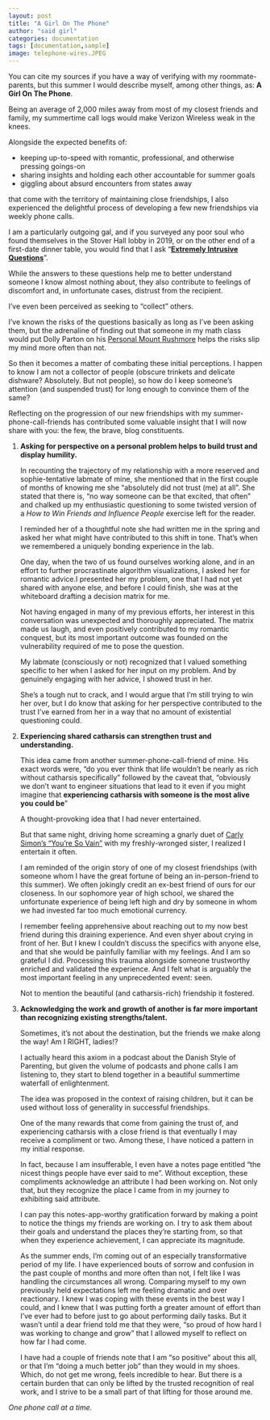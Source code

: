 ```yaml
---
layout: post
title: "A Girl On The Phone"
author: "said girl"
categories: documentation
tags: [documentation,sample]
image: telephone-wires.JPEG
---
```


You can cite my sources if you have a way of verifying with my roommate-parents, but this summer I would describe myself, among other things, as: **A Girl On The Phone**.

Being an average of 2,000 miles away from most of my closest friends and family, my summertime call logs would make Verizon Wireless weak in the knees.

Alongside the expected benefits of: 

- keeping up-to-speed with romantic, professional, and otherwise pressing goings-on
- sharing insights and holding each other accountable for summer goals
- giggling about absurd encounters from states away

that come with the territory of maintaining close friendships, I also experienced the delightful process of developing a few new friendships via weekly phone calls.

I am a particularly outgoing gal, and if you surveyed any poor soul who found themselves in the Stover Hall lobby in 2019, or on the other end of a first-date dinner table, you would find that I ask “[**Extremely Intrusive Questions**](https://vsco.co/phigrace/media/5da2bf586e5ac0673a9a315a)”. 

While the answers to these questions help me to better understand someone I know almost nothing about, they also contribute to feelings of discomfort and, in unfortunate cases, distrust from the recipient. 

I’ve even been perceived as seeking to “collect” others.

I’ve known the risks of the questions basically as long as I’ve been asking them, but the adrenaline of finding out that someone in my math class would put Dolly Parton on his [Personal Mount Rushmore](https://www.instagram.com/p/B6FhS9TlJhG/) helps the risks slip my mind more often than not.

So then it becomes a matter of combating these initial perceptions. I happen to know I am not a collector of people (obscure trinkets and delicate dishware? Absolutely. But not people), so how do I keep someone’s attention (and suspended trust) for long enough to convince them of the same?

Reflecting on the progression of our new friendships with my summer-phone-call-friends has contributed some valuable insight that I will now share with you: the few, the brave, blog constituents. 


1. **Asking for perspective on a personal problem helps to build trust and display humility.**

    In recounting the trajectory of my relationship with a more reserved and sophie-tentative labmate of mine, she mentioned that in the first couple of months of knowing me she “absolutely did not trust (me) at all”. She stated that there is, “no way someone can be that excited, that often” and chalked up my enthusiastic questioning to some twisted version of a _How to Win Friends and Influence People_ exercise left for the reader.

    I reminded her of a thoughtful note she had written me in the spring and asked her what might have contributed to this shift in tone. That’s when we remembered a uniquely bonding experience in the lab.

    One day, when the two of us found ourselves working alone, and in an effort to further procrastinate algorithm visualizations, I asked her for romantic advice.I presented her my problem, one that I had not yet shared with anyone else, and before I could finish, she was at the whiteboard drafting a decision matrix for me. 

    Not having engaged in many of my previous efforts, her interest in this conversation was unexpected and thoroughly appreciated. The matrix made us laugh, and even positively contributed to my romantic conquest, but its most important outcome was founded on the vulnerability required of me to pose the question.

    My labmate (consciously or not) recognized that I valued something specific to her when I asked for her input on my problem. And by genuinely engaging with her advice, I showed trust in her. 

    She’s a tough nut to crack, and I would argue that I’m still trying to win her over, but I do know that asking for her perspective contributed to the trust I’ve earned from her in a way that no amount of existential questioning could.

2. **Experiencing shared catharsis can strengthen trust and understanding.**

    This idea came from another summer-phone-call-friend of mine. His exact words were, “do you ever think that life wouldn’t be nearly as rich without catharsis specifically” followed by the caveat that, “obviously we don’t want to engineer situations that lead to it even if you might imagine that **experiencing catharsis with someone is the most alive you could be**” 

    A thought-provoking idea that I had never entertained.

    But that same night, driving home screaming a gnarly duet of [Carly Simon’s “You’re So Vain”](https://open.spotify.com/track/2DnJjbjNTV9Nd5NOa1KGba?si=68e1296b4547425c) with my freshly-wronged sister, I realized I entertain it often.

    I am reminded of the origin story of one of my closest friendships (with someone whom I have the great fortune of being an in-person-friend to this summer). We often jokingly credit an ex-best friend of ours for our closeness. In our sophomore year of high school, we shared the unfortunate experience of being left high and dry by someone in whom we had invested far too much emotional currency.

    I remember feeling apprehensive about reaching out to my now best friend during this draining experience. And even shyer about crying in front of her. But I knew I couldn’t discuss the specifics with anyone else, and that she would be painfully familiar with my feelings. And I am so grateful I did. Processing this trauma alongside someone trustworthy enriched and validated the experience. And I felt what is arguably the most important feeling in any unprecedented event: seen. 

    Not to mention the beautiful (and catharsis-rich) friendship it fostered.

3. **Acknowledging the work and growth of another is far more important than recognizing existing strengths/talent.**

    Sometimes, it’s not about the destination, but the friends we make along the way! Am I RIGHT, ladies!? 

    I actually heard this axiom in a podcast about the Danish Style of Parenting, but given the volume of podcasts and phone calls I am listening to, they start to blend together in a beautiful summertime waterfall of enlightenment.

    The idea was proposed in the context of raising children, but it can be used without loss of generality in successful friendships.

    One of the many rewards that come from gaining the trust of, and experiencing catharsis with a close friend is that eventually I may receive a compliment or two. Among these, I have noticed a pattern in my initial response.

    In fact, because I am insufferable, I even have a notes page entitled “the nicest things people have ever said to me”. Without exception, these compliments acknowledge an attribute I had been working on. Not only that, but they recognize the place I came from in my journey to exhibiting said attribute.

    I can pay this notes-app-worthy gratification forward by making a point to notice the things my friends are working on. I try to ask them about their goals and understand the places they’re starting from, so that when they experience achievement, I can appreciate its magnitude. 

    As the summer ends, I’m coming out of an especially transformative period of my life. I have experienced bouts of sorrow and confusion in the past couple of months and more often than not, I felt like I was handling the circumstances all wrong. Comparing myself to my own previously held expectations left me feeling dramatic and over reactionary. I knew I was coping with these events in the best way I could, and I knew that I was putting forth a greater amount of effort than I’ve ever had to before just to go about performing daily tasks. But it wasn’t until a dear friend told me that they were, “so proud of how hard I was working to change and grow” that I allowed myself to reflect on how far I had come. 

    I have had a couple of friends note that I am “so positive” about this all, or that I’m “doing a much better job” than they would in my shoes. Which, do not get me wrong, feels incredible to hear. But there is a certain burden that can only be lifted by the trusted recognition of real work, and I strive to be a small part of that lifting for those around me. 

_One phone call at a time._


